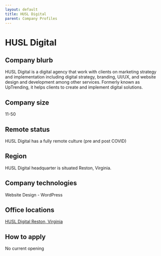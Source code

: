 ```yaml
---
layout: default
title: HUSL Digital
parent: Company Profiles
---
```


# HUSL Digital

## Company blurb

HUSL Digital is a digital agency that work with clients on marketing strategy and implementation including digital strategy, branding, UI/UX, and website design and development among other services. Formerly known as UpTrending, it helps clients to create and implement digital solutions. 

## Company size

11-50 

## Remote status

HUSL Digital has a fully remote culture (pre and post COVID)

## Region

HUSL Digital headquarter is situated Reston, Virginia.

## Company technologies

Website Design - WordPress

## Office locations

[HUSL Digital Reston, Virginia](https://www.bing.com/maps?where=Reston%2C%20VA%2020190%2C%20US)

## How to apply

No current opening



